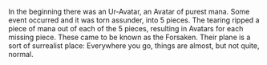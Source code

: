 In the beginning there was an Ur-Avatar, an Avatar of purest mana.
Some event occurred and it was torn assunder, into 5 pieces.
The tearing ripped a piece of mana out of each of the 5 pieces,
resulting in Avatars for each missing piece.
These came to be known as the Forsaken.
Their plane is a sort of surrealist place:
Everywhere you go, things are almost, but not quite, normal.
